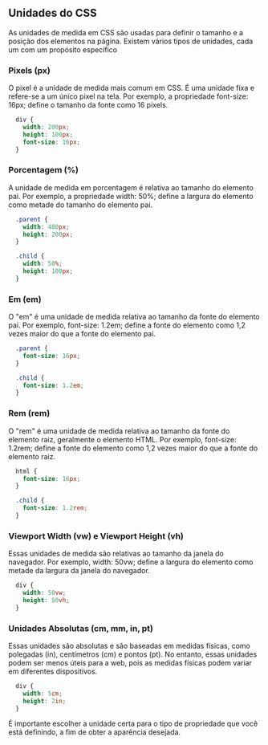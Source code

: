 ## Unidades do CSS

As unidades de medida em CSS são usadas para definir o tamanho e a posição dos elementos na página. Existem vários tipos de unidades, cada um com um propósito específico

### Pixels (px)

O pixel é a unidade de medida mais comum em CSS. É uma unidade fixa e refere-se a um único pixel na tela. Por exemplo, a propriedade font-size: 16px; define o tamanho da fonte como 16 pixels.

```css
  div {
    width: 200px;
    height: 100px;
    font-size: 16px;
  }
```

### Porcentagem (%)

A unidade de medida em porcentagem é relativa ao tamanho do elemento pai. Por exemplo, a propriedade width: 50%; define a largura do elemento como metade do tamanho do elemento pai.

```css
  .parent {
    width: 400px;
    height: 200px;
  }

  .child {
    width: 50%;
    height: 100px;
  }
```

### Em (em)

O "em" é uma unidade de medida relativa ao tamanho da fonte do elemento pai. Por exemplo, font-size: 1.2em; define a fonte do elemento como 1,2 vezes maior do que a fonte do elemento pai.

```css
  .parent {
    font-size: 16px;
  }

  .child {
    font-size: 1.2em;
  }
```

### Rem (rem)

O "rem" é uma unidade de medida relativa ao tamanho da fonte do elemento raiz, geralmente o elemento HTML. Por exemplo, font-size: 1.2rem; define a fonte do elemento como 1,2 vezes maior do que a fonte do elemento raiz.

```css
  html {
    font-size: 16px;
  }

  .child {
    font-size: 1.2rem;
  }
```

### Viewport Width (vw) e Viewport Height (vh)

Essas unidades de medida são relativas ao tamanho da janela do navegador. Por exemplo, width: 50vw; define a largura do elemento como metade da largura da janela do navegador.

```css
  div {
    width: 50vw;
    height: 50vh;
  }
```

### Unidades Absolutas (cm, mm, in, pt)

Essas unidades são absolutas e são baseadas em medidas físicas, como polegadas (in), centímetros (cm) e pontos (pt). No entanto, essas unidades podem ser menos úteis para a web, pois as medidas físicas podem variar em diferentes dispositivos.

```css
  div {
    width: 5cm;
    height: 2in;
  }
```

É importante escolher a unidade certa para o tipo de propriedade que você está definindo, a fim de obter a aparência desejada.
